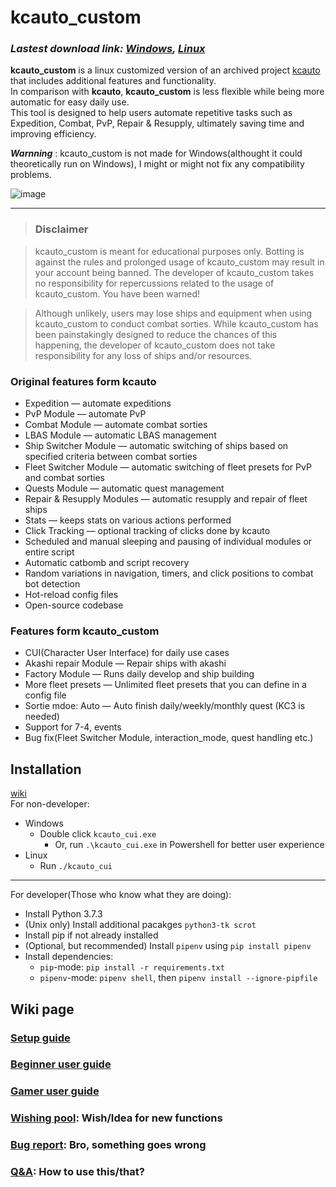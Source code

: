 # kcauto_custom

### ***Lastest download link: [Windows](https://github.com/XVs32/kcauto_custom/releases/tag/Windows_v1.0.0_pre-release), [Linux](https://github.com/XVs32/kcauto_custom/releases/tag/Linux_v1.0.0_pre-release)***

**kcauto_custom** is a linux customized version of an archived project [kcauto](https://github.com/perryhuynh/kcauto) that includes additional features and functionality.  
In comparison with **kcauto**, **kcauto_custom** is less flexible while being more automatic for easy daily use.  
This tool is designed to help users automate repetitive tasks such as Expedition, Combat, PvP, Repair & Resupply, ultimately saving time and improving efficiency. 

***Warnning*** : kcauto_custom is not made for Windows(althought it could theoretically run on Windows), I might or might not fix any compatibility problems.

![image](https://user-images.githubusercontent.com/16824564/236409480-df6d6c27-9d64-417a-b515-12df1fa5e5d8.png)


---

> ### Disclaimer

> kcauto_custom is meant for educational purposes only. Botting is against the rules and prolonged usage of kcauto_custom may result in your account being banned. The developer of kcauto_custom takes no responsibility for repercussions related to the usage of kcauto_custom. You have been warned!

> Although unlikely, users may lose ships and equipment when using kcauto_custom to conduct combat sorties. While kcauto_custom has been painstakingly designed to reduce the chances of this happening, the developer of kcauto_custom does not take responsibility for any loss of ships and/or resources.

### Original features form kcauto

* Expedition &mdash; automate expeditions
* PvP Module &mdash; automate PvP
* Combat Module &mdash; automate combat sorties
* LBAS Module &mdash; automatic LBAS management
* Ship Switcher Module &mdash; automatic switching of ships based on specified criteria between combat sorties
* Fleet Switcher Module &mdash; automatic switching of fleet presets for PvP and combat sorties
* Quests Module &mdash; automatic quest management
* Repair & Resupply Modules &mdash; automatic resupply and repair of fleet ships
* Stats &mdash; keeps stats on various actions performed
* Click Tracking &mdash; optional tracking of clicks done by kcauto
* Scheduled and manual sleeping and pausing of individual modules or entire script
* Automatic catbomb and script recovery
* Random variations in navigation, timers, and click positions to combat bot detection
* Hot-reload config files
* Open-source codebase

### Features form kcauto_custom

* CUI(Character User Interface) for daily use cases
* Akashi repair Module &mdash; Repair ships with akashi
* Factory Module &mdash; Runs daily develop and ship building 
* More fleet presets &mdash; Unlimited fleet presets that you can define in a config file
* Sortie mdoe: Auto &mdash; Auto finish daily/weekly/monthly quest (KC3 is needed)
* Support for 7-4, events
* Bug fix(Fleet Switcher Module, interaction_mode, quest handling etc.)

## Installation

[wiki](https://github.com/XVs32/kcauto_custom/wiki/Ch1:-Setup-guide)  
For non-developer:
* Windows
    * Double click `kcauto_cui.exe` 
        * Or, run `.\kcauto_cui.exe` in Powershell for better user experience
* Linux
    * Run `./kcauto_cui`
    
---

For developer(Those who know what they are doing):
* Install Python 3.7.3
* (Unix only) Install additional pacakges `python3-tk scrot`
* Install pip if not already installed
* (Optional, but recommended) Install `pipenv` using `pip install pipenv`
* Install dependencies:
  * `pip`-mode: `pip install -r requirements.txt`
  * `pipenv`-mode: `pipenv shell`, then `pipenv install --ignore-pipfile`

## Wiki page
### [Setup guide](https://github.com/XVs32/kcauto_custom/wiki/Ch1:-Setup-guide)  
### [Beginner user guide](https://github.com/XVs32/kcauto_custom/wiki/Ch2.1:-Beginner-user-guide)  
### [Gamer user guide](https://github.com/XVs32/kcauto_custom/wiki/Ch2.2:-Gamer-user-guide)  
### [Wishing pool](https://github.com/XVs32/kcauto_custom/issues/new?assignees=&labels=&template=feature_request.md): Wish/Idea for new functions
### [Bug report](https://github.com/XVs32/kcauto_custom/issues/new?assignees=&labels=&template=bug-report.md): Bro, something goes wrong
### [Q&A](https://github.com/XVs32/kcauto_custom/discussions/new?category=q-a): How to use this/that?
